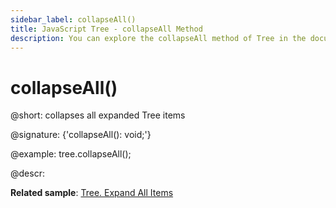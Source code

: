 ```yaml
---
sidebar_label: collapseAll()
title: JavaScript Tree - collapseAll Method 
description: You can explore the collapseAll method of Tree in the documentation of the DHTMLX JavaScript UI library. Browse developer guides and API reference, try out code examples and live demos, and download a free 30-day evaluation version of DHTMLX Suite 7.
---
```


# collapseAll()

@short: collapses all expanded Tree items

@signature: {'collapseAll(): void;'}

@example:
tree.collapseAll();

@descr:

**Related sample**: [Tree. Expand All Items](https://snippet.dhtmlx.com/c0nqyz60)

[comment]: # (@related: tree/work_with_tree.md#expandingcollapsing-items)

[comment]: # (@relatedapi: tree/api/tree_expandall_method.md)
